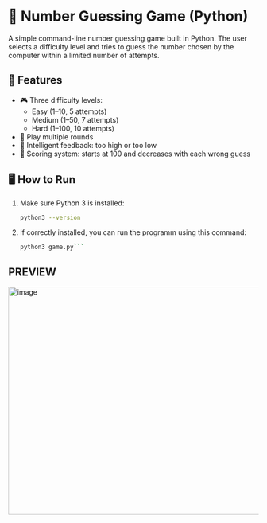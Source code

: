 # 🎯 Number Guessing Game (Python)

A simple command-line number guessing game built in Python. The user selects a difficulty level and tries to guess the number chosen by the computer within a limited number of attempts.

## 🚀 Features

- 🎮 Three difficulty levels:
  - Easy (1–10, 5 attempts)
  - Medium (1–50, 7 attempts)
  - Hard (1–100, 10 attempts)
- 🔁 Play multiple rounds
- 🧠 Intelligent feedback: too high or too low
- 🧮 Scoring system: starts at 100 and decreases with each wrong guess

## 🖥️ How to Run

1. Make sure Python 3 is installed:
   ```bash
   python3 --version

2. If correctly installed, you can run the programm using this command:
    ```bash
   python3 game.py```

##  PREVIEW 

<img width="984" height="458" alt="image" src="https://github.com/user-attachments/assets/25a59417-efac-4e1c-834a-a902033b3a22" />
